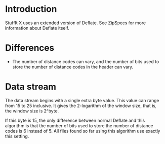 # Introduction #

StuffIt X uses an extended version of Deflate. See ZipSpecs for more information about Deflate itself.

# Differences #

  * The number of distance codes can vary, and the number of bits used to store the number of distance codes in the header can vary.

# Data stream #

The data stream begins with a single extra byte value. This value can range from 15 to 25 inclusive. It gives the 2-logarithm of the window size, that is, the window size is 2^byte.

If this byte is 15, the only difference between normal Deflate and this algorithm is that the number of bits used to store the number of distance codes is 6 instead of 5. All files found so far using this algorithm use exactly this setting.